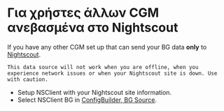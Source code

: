 # Για χρήστες άλλων CGM ανεβασμένα στο Nightscout

If you have any other CGM set up that can send your BG data **only** to [Nightscout](https://nightscout.github.io/).

```{important}
This data source will not work when you are offline, when you experience network issues or when your Nightscout site is down. Use with caution.
```

-   Setup NSClient with your Nightscout site information.
-   Select NSClient BG in [ConfigBuilder, BG Source](../SettingUpAaps/ConfigBuilder.md#bg-source).
